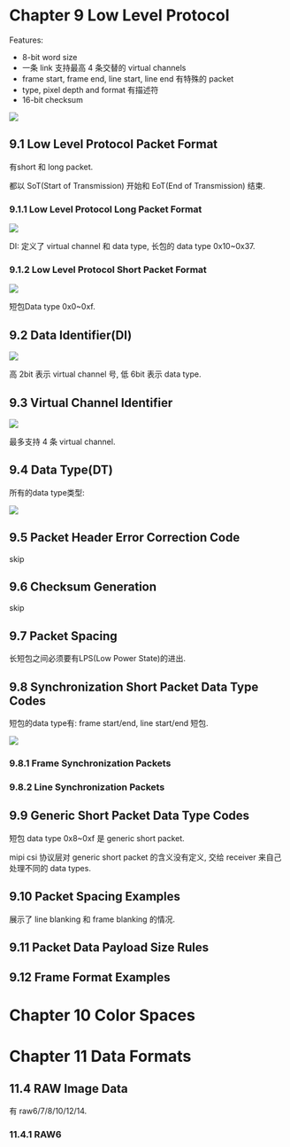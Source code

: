# Chapter 9 Low Level Protocol

Features:

- 8-bit word size
- 一条 link 支持最高 4 条交替的 virtual channels
- frame start, frame end, line start, line end 有特殊的 packet
- type, pixel depth and format 有描述符
- 16-bit checksum

![](https://xyc-1316422823.cos.ap-shanghai.myqcloud.com/20250224101506.png)

## 9.1 Low Level Protocol Packet Format

有short 和 long packet.

都以 SoT(Start of Transmission) 开始和 EoT(End of Transmission) 结束.

### 9.1.1 Low Level Protocol Long Packet Format

![](https://xyc-1316422823.cos.ap-shanghai.myqcloud.com/20250224101604.png)

DI: 定义了 virtual channel 和 data type, 长包的 data type 0x10~0x37.

### 9.1.2 Low Level Protocol Short Packet Format

![](https://xyc-1316422823.cos.ap-shanghai.myqcloud.com/20250224101641.png)

短包Data type 0x0~0xf.

## 9.2 Data Identifier(DI)

![](https://xyc-1316422823.cos.ap-shanghai.myqcloud.com/20250224101709.png)

高 2bit 表示 virtual channel 号, 低 6bit 表示 data type.

## 9.3 Virtual Channel Identifier

![](https://xyc-1316422823.cos.ap-shanghai.myqcloud.com/20250224101835.png)

最多支持 4 条 virtual channel.

## 9.4 Data Type(DT)

所有的data type类型:

![](https://xyc-1316422823.cos.ap-shanghai.myqcloud.com/20250224101913.png)

## 9.5 Packet Header Error Correction Code

skip

## 9.6 Checksum Generation

skip

## 9.7 Packet Spacing

长短包之间必须要有LPS(Low Power State)的进出.

## 9.8 Synchronization Short Packet Data Type Codes

短包的data type有: frame start/end, line start/end 短包.

![](https://xyc-1316422823.cos.ap-shanghai.myqcloud.com/20250224102142.png)

### 9.8.1 Frame Synchronization Packets

### 9.8.2 Line Synchronization Packets

## 9.9 Generic Short Packet Data Type Codes

短包 data type 0x8~0xf 是 generic short packet.

mipi csi 协议层对 generic short packet 的含义没有定义, 交给 receiver 来自己处理不同的 data types.

## 9.10 Packet Spacing Examples

展示了 line blanking 和 frame blanking 的情况.

## 9.11 Packet Data Payload Size Rules

## 9.12 Frame Format Examples

# Chapter 10 Color Spaces

# Chapter 11 Data Formats

## 11.4 RAW Image Data

有 raw6/7/8/10/12/14.

### 11.4.1 RAW6
